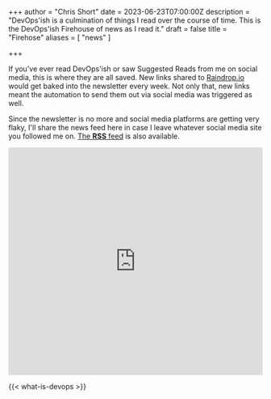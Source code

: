 +++
author = "Chris Short"
date = 2023-06-23T07:00:00Z
description = "DevOps'ish is a culmination of things I read over the course of time. This is the DevOps'ish Firehouse of news as I read it."
draft = false
title = "Firehose"
aliases = [
	"news"
]

+++

If you've ever read DevOps'ish or saw Suggested Reads from me on social media, this is where they are all saved. New links shared to [Raindrop.io](https://raindrop.io/ChrisShort/dev-ops-ish-firehose-15805349) would get baked into the newsletter every week. Not only that, new links meant the automation to send them out via social media was triggered as well.

Since the newsletter is no more and social media platforms are getting very flaky, I'll share the news feed here in case I leave whatever social media site you followed me on. [The **RSS** feed](https://bg.raindrop.io/rss/public/15805349) is also available.

<iframe style="border: 0; width: 100%; height: 450px;" allowfullscreen frameborder="0" src="https://raindrop.io/ChrisShort/dev-ops-ish-firehose-15805349/embed/theme=auto&sort=-created"></iframe>

{{< what-is-devops >}}
